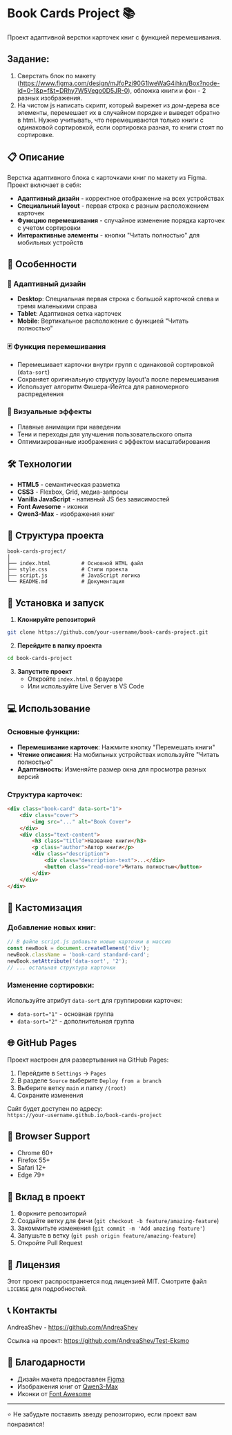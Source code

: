 # Book Cards Project 📚

Проект адаптивной верстки карточек книг с функцией перемешивания.

## Задание:

1. Сверстать блок по макету (https://www.figma.com/design/mJfoPzi90G1lweWaG4ihkn/Box?node-id=0-1&p=f&t=DRhy7W5Vego0D5JR-0), обложка книги и фон - 2 разных изображения.
2. На чистом js написать скрипт, который вырежет из дом-дерева все элементы, перемешает их в случайном порядке и выведет обратно в html. Нужно учитывать, что перемешиваются только книги с одинаковой сортировкой, если сортировка разная, то книги стоят по сортировке.

## 📋 Описание

Верстка адаптивного блока с карточками книг по макету из Figma. Проект включает в себя:

- **Адаптивный дизайн** - корректное отображение на всех устройствах
- **Специальный layout** - первая строка с разным расположением карточек
- **Функцию перемешивания** - случайное изменение порядка карточек с учетом сортировки
- **Интерактивные элементы** - кнопки "Читать полностью" для мобильных устройств

## 🎯 Особенности

### 📱 Адаптивный дизайн
- **Desktop**: Специальная первая строка с большой карточкой слева и тремя маленькими справа
- **Tablet**: Адаптивная сетка карточек
- **Mobile**: Вертикальное расположение с функцией "Читать полностью"

### 🃏 Функция перемешивания
- Перемешивает карточки внутри групп с одинаковой сортировкой (`data-sort`)
- Сохраняет оригинальную структуру layout'а после перемешивания
- Использует алгоритм Фишера-Йейтса для равномерного распределения

### 🎨 Визуальные эффекты
- Плавные анимации при наведении
- Тени и переходы для улучшения пользовательского опыта
- Оптимизированные изображения с эффектом масштабирования

## 🛠 Технологии

- **HTML5** - семантическая разметка
- **CSS3** - Flexbox, Grid, медиа-запросы
- **Vanilla JavaScript** - нативный JS без зависимостей
- **Font Awesome** - иконки
- **Qwen3-Max** - изображения книг

## 📁 Структура проекта

```
book-cards-project/
│
├── index.html          # Основной HTML файл
├── style.css           # Стили проекта
├── script.js           # JavaScript логика
└── README.md           # Документация
```

## 🚀 Установка и запуск

1. **Клонируйте репозиторий**
```bash
git clone https://github.com/your-username/book-cards-project.git
```

2. **Перейдите в папку проекта**
```bash
cd book-cards-project
```

3. **Запустите проект**
   - Откройте `index.html` в браузере
   - Или используйте Live Server в VS Code

## 💻 Использование

### Основные функции:
- **Перемешивание карточек**: Нажмите кнопку "Перемешать книги"
- **Чтение описания**: На мобильных устройствах используйте "Читать полностью"
- **Адаптивность**: Изменяйте размер окна для просмотра разных версий

### Структура карточек:
```html
<div class="book-card" data-sort="1">
    <div class="cover">
        <img src="..." alt="Book Cover">
    </div>
    <div class="text-content">
        <h3 class="title">Название книги</h3>
        <p class="author">Автор книги</p>
        <div class="description">
            <div class="description-text">...</div>
            <button class="read-more">Читать полностью</button>
        </div>
    </div>
</div>
```

## 🔧 Кастомизация

### Добавление новых книг:
```javascript
// В файле script.js добавьте новые карточки в массив
const newBook = document.createElement('div');
newBook.className = 'book-card standard-card';
newBook.setAttribute('data-sort', '2');
// ... остальная структура карточки
```

### Изменение сортировки:
Используйте атрибут `data-sort` для группировки карточек:
- `data-sort="1"` - основная группа
- `data-sort="2"` - дополнительная группа

## 🌐 GitHub Pages

Проект настроен для развертывания на GitHub Pages:

1. Перейдите в `Settings` → `Pages`
2. В разделе `Source` выберите `Deploy from a branch`
3. Выберите ветку `main` и папку `/(root)`
4. Сохраните изменения

Сайт будет доступен по адресу:  
`https://your-username.github.io/book-cards-project`

## 📱 Browser Support

- Chrome 60+
- Firefox 55+
- Safari 12+
- Edge 79+

## 🤝 Вклад в проект

1. Форкните репозиторий
2. Создайте ветку для фичи (`git checkout -b feature/amazing-feature`)
3. Закоммитьте изменения (`git commit -m 'Add amazing feature'`)
4. Запушьте в ветку (`git push origin feature/amazing-feature`)
5. Откройте Pull Request

## 📄 Лицензия

Этот проект распространяется под лицензией MIT. Смотрите файл `LICENSE` для подробностей.

## 📞 Контакты

AndreaShev - https://github.com/AndreaShev

Ссылка на проект: https://github.com/AndreaShev/Test-Eksmo

## 🙏 Благодарности

- Дизайн макета предоставлен [Figma](https://www.figma.com)
- Изображения книг от [Qwen3-Max](https://chat.qwen.ai)
- Иконки от [Font Awesome](https://fontawesome.com)

---

⭐ Не забудьте поставить звезду репозиторию, если проект вам понравился!
